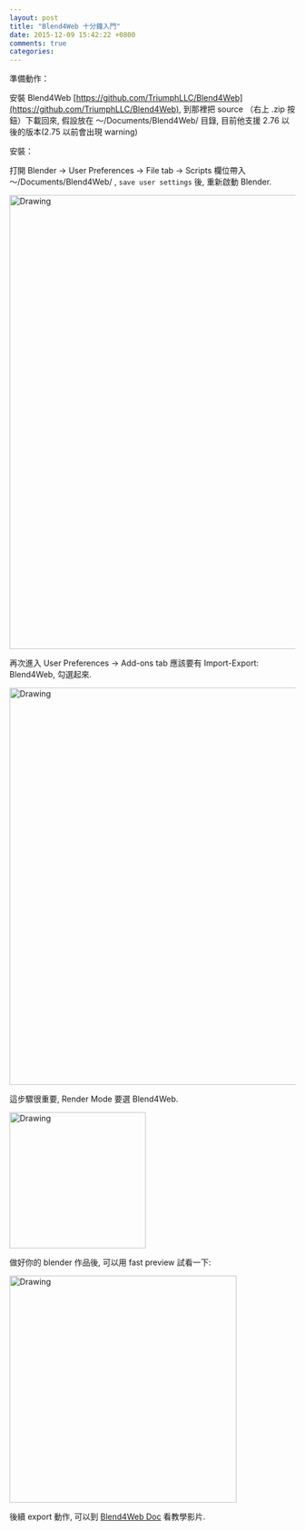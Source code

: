 ```yaml
---
layout: post
title: "Blend4Web 十分鐘入門"
date: 2015-12-09 15:42:22 +0800
comments: true
categories: 
---
```

準備動作：

安裝 Blend4Web [https://github.com/TriumphLLC/Blend4Web](https://github.com/TriumphLLC/Blend4Web), 到那裡把 source （右上 .zip 按鈕）下載回來, 假設放在 ～/Documents/Blend4Web/ 目錄, 目前他支援 2.76 以後的版本(2.75 以前會出現 warning) 

安裝：

打開 Blender -> User Preferences -> File tab -> Scripts 欄位帶入  ～/Documents/Blend4Web/ , `save user settings` 後, 重新啟動 Blender.

<img src="http://coding-addict.com/pictures/blender/blend4web setup script source.png" alt="Drawing" style="width: 800px;"/>

再次進入 User Preferences -> Add-ons tab 應該要有 Import-Export: Blend4Web, 勾選起來.

<img src="http://coding-addict.com/pictures/blender/blend4web add-ons.png" alt="Drawing" style="width: 700px;"/>

這步驟很重要, Render Mode 要選 Blend4Web.

<img src="http://coding-addict.com/pictures/blender/blend4web select render mode.png" alt="Drawing" style="width: 240px;"/>

做好你的 blender 作品後, 可以用 fast preview 試看一下:

<img src="http://coding-addict.com/pictures/blender/blend4web render tab.png" alt="Drawing" style="width: 400px;"/>

後續 export 動作, 可以到 [Blend4Web Doc](https://www.blend4web.com/en/doc/) 看教學影片.